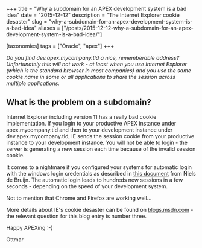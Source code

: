 +++
title = "Why a subdomain for an APEX development system is a bad idea"
date = "2015-12-12"
description = "The Internet Explorer cookie desaster"
slug = "why-a-subdomain-for-an-apex-development-system-is-a-bad-idea"
aliases = ["/posts/2015-12-12-why-a-subdomain-for-an-apex-development-system-is-a-bad-idea/"]

[taxonomies]
tags = ["Oracle", "apex"]
+++

_Do you find dev.apex.mycompany.tld a nice, rememberable address? Unfortunately this will not work - at least when you use Internet Explorer (which is the standard browser in most companies) and you use the same cookie name in some or all applications to share the session across multiple applications._

## What is the problem on a subdomain?

Internet Explorer including version 11 has a really bad cookie implementation. If you login to your productive APEX instance under apex.mycompany.tld and then to your development instance under dev.apex.mycompany.tld, IE sends the session cookie from your productive instance to your development instance. You will not be able to login - the server is generating a new session each time because of the invalid session cookie.

It comes to a nightmare if you configured your systems for automatic login with the windows login credentials as described in [this document](http://de.slideshare.net/nielsdb/mt-ag-howtosingle-signonfuerapexanwendungen-mitkerberos) from Niels de Bruijn. The automatic login leads to hundreds new sessions in a few seconds - depending on the speed of your development system.

Not to mention that Chrome and Firefox are working well...

More details about IE's cookie desaster can be found on [blogs.msdn.com](http://blogs.msdn.com/b/ieinternals/archive/2009/08/20/wininet-ie-cookie-internals-faq.aspx) - the relevant question for this blog entry is number three.

Happy APEXing :-)

Ottmar
